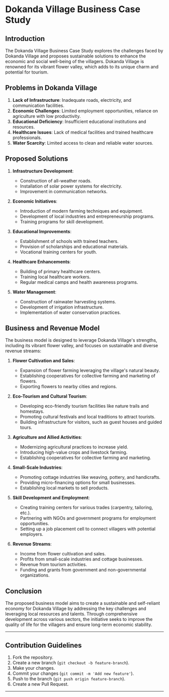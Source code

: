 # Dokanda Village Business Case Study

## Introduction
The Dokanda Village Business Case Study explores the challenges faced by Dokanda Village and proposes sustainable solutions to enhance the economic and social well-being of the villagers. Dokanda Village is renowned for its vibrant flower valley, which adds to its unique charm and potential for tourism.

## Problems in Dokanda Village
1. **Lack of Infrastructure**: Inadequate roads, electricity, and communication facilities.
2. **Economic Challenges**: Limited employment opportunities, reliance on agriculture with low productivity.
3. **Educational Deficiency**: Insufficient educational institutions and resources.
4. **Healthcare Issues**: Lack of medical facilities and trained healthcare professionals.
5. **Water Scarcity**: Limited access to clean and reliable water sources.

## Proposed Solutions
1. **Infrastructure Development**: 
   - Construction of all-weather roads.
   - Installation of solar power systems for electricity.
   - Improvement in communication networks.

2. **Economic Initiatives**:
   - Introduction of modern farming techniques and equipment.
   - Development of local industries and entrepreneurship programs.
   - Training programs for skill development.

3. **Educational Improvements**:
   - Establishment of schools with trained teachers.
   - Provision of scholarships and educational materials.
   - Vocational training centers for youth.

4. **Healthcare Enhancements**:
   - Building of primary healthcare centers.
   - Training local healthcare workers.
   - Regular medical camps and health awareness programs.

5. **Water Management**:
   - Construction of rainwater harvesting systems.
   - Development of irrigation infrastructure.
   - Implementation of water conservation practices.

## Business and Revenue Model
The business model is designed to leverage Dokanda Village's strengths, including its vibrant flower valley, and focuses on sustainable and diverse revenue streams:

1. **Flower Cultivation and Sales**:
   - Expansion of flower farming leveraging the village's natural beauty.
   - Establishing cooperatives for collective farming and marketing of flowers.
   - Exporting flowers to nearby cities and regions.

2. **Eco-Tourism and Cultural Tourism**:
   - Developing eco-friendly tourism facilities like nature trails and homestays.
   - Promoting cultural festivals and local traditions to attract tourists.
   - Building infrastructure for visitors, such as guest houses and guided tours.

3. **Agriculture and Allied Activities**:
   - Modernizing agricultural practices to increase yield.
   - Introducing high-value crops and livestock farming.
   - Establishing cooperatives for collective farming and marketing.

4. **Small-Scale Industries**:
   - Promoting cottage industries like weaving, pottery, and handicrafts.
   - Providing micro-financing options for small businesses.
   - Establishing local markets to sell products.

5. **Skill Development and Employment**:
   - Creating training centers for various trades (carpentry, tailoring, etc.).
   - Partnering with NGOs and government programs for employment opportunities.
   - Setting up a job placement cell to connect villagers with potential employers.

6. **Revenue Streams**:
   - Income from flower cultivation and sales.
   - Profits from small-scale industries and cottage businesses.
   - Revenue from tourism activities.
   - Funding and grants from government and non-governmental organizations.

## Conclusion
The proposed business model aims to create a sustainable and self-reliant economy for Dokanda Village by addressing the key challenges and leveraging local resources and talents. Through comprehensive development across various sectors, the initiative seeks to improve the quality of life for the villagers and ensure long-term economic stability.

---

## Contribution Guidelines
1. Fork the repository.
2. Create a new branch (`git checkout -b feature-branch`).
3. Make your changes.
4. Commit your changes (`git commit -m 'Add new feature'`).
5. Push to the branch (`git push origin feature-branch`).
6. Create a new Pull Request.

---





